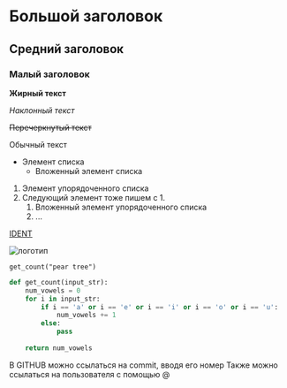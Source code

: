 # Большой заголовок

## Средний заголовок

### Малый заголовок

**Жирный текст**

*Наклонный текст*

~~Перечеркнутый текст~~

Обычный текст

* Элемент списка
     * Вложенный элемент списка

1. Элемент упорядоченного списка
1. Следующий элемент тоже пишем с 1.
     1. Вложенный элемент упорядоченного списка
     1. ...


[IDENT](http://dent-it.ru)

![логотип](https://dent-it.ru/Templates/skin/default/images/logo.png) 

`get_count("pear tree")`

```Python
def get_count(input_str):
    num_vowels = 0
    for i in input_str:
        if i == 'a' or i == 'e' or i == 'i' or i == 'o' or i == 'u':
            num_vowels += 1
        else:
            pass
    
    return num_vowels
```

В GITHUB можно ссылаться на commit, вводя его номер
Также можно ссылаться на пользователя с помощью @




